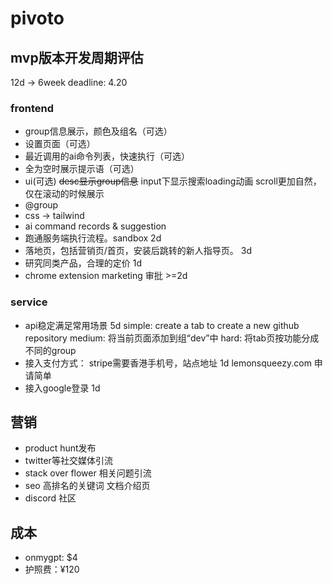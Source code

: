 # pivoto

## mvp版本开发周期评估

12d -> 6week
deadline: 4.20

### frontend

- group信息展示，颜色及组名（可选）
- 设置页面（可选）
- 最近调用的ai命令列表，快速执行（可选）
- 全为空时展示提示语（可选）
- ui(可选)
  ~~desc显示group信息~~
  input下显示搜索loading动画
  scroll更加自然，仅在滚动的时候展示
- @group
- css -> tailwind
- ai command records & suggestion
- 跑通服务端执行流程。sandbox 2d
- 落地页，包括营销页/首页，安装后跳转的新人指导页。 3d
- 研究同类产品，合理的定价 1d
- chrome extension marketing 审批 >=2d

### service

- api稳定满足常用场景 5d 
  simple: create a tab to create a new github repository
  medium: 将当前页面添加到组“dev”中
  hard: 将tab页按功能分成不同的group
- 接入支付方式：
  stripe需要香港手机号，站点地址 1d
  lemonsqueezy.com 申请简单
- 接入google登录 1d

## 营销

- product hunt发布
- twitter等社交媒体引流
- stack over flower 相关问题引流
- seo 高排名的关键词 文档介绍页
- discord 社区


## 成本
- onmygpt: $4
- 护照费：¥120